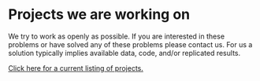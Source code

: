 # Projects we are working on

We try to work as openly as possible. If you are interested in these problems or have solved any of these problems please contact us. For us a solution typically implies available data, code, and/or replicated results.

[Click here for a current listing of projects.]()

<!--
## Problem X

**Summary of question/problem: **

**Status: ** Completed/On going/Set aside/

**Collaborators: **

**Repo/Document/Details: ** https://example.org

**Issue Link to discuss: ** https://example.org

**Estimated timeline: ** By end of 2233
-->
